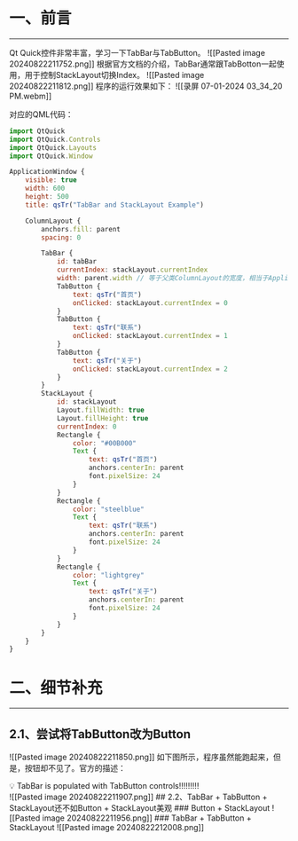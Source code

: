# 一、前言
---
Qt Quick控件非常丰富，学习一下TabBar与TabButton。
![[Pasted image 20240822211752.png]]
根据官方文档的介绍，TabBar通常跟TabBotton一起使用，用于控制StackLayout切换Index。
![[Pasted image 20240822211812.png]]
程序的运行效果如下：
![[录屏 07-01-2024 03_34_20 PM.webm]]

对应的QML代码：
```jsx
import QtQuick
import QtQuick.Controls
import QtQuick.Layouts
import QtQuick.Window

ApplicationWindow {
    visible: true
    width: 600
    height: 500
    title: qsTr("TabBar and StackLayout Example")

    ColumnLayout {
        anchors.fill: parent
        spacing: 0

        TabBar {
            id: tabBar
            currentIndex: stackLayout.currentIndex
            width: parent.width // 等于父类ColumnLayout的宽度，相当于ApplicationWindow的宽度
            TabButton {
                text: qsTr("首页")
                onClicked: stackLayout.currentIndex = 0
            }
            TabButton {
                text: qsTr("联系")
                onClicked: stackLayout.currentIndex = 1
            }
            TabButton {
                text: qsTr("关于")
                onClicked: stackLayout.currentIndex = 2
            }
        }
        StackLayout {
            id: stackLayout
            Layout.fillWidth: true
            Layout.fillHeight: true
            currentIndex: 0
            Rectangle {
                color: "#00B000"
                Text {
                    text: qsTr("首页")
                    anchors.centerIn: parent
                    font.pixelSize: 24
                }
            }
            Rectangle {
                color: "steelblue"
                Text {
                    text: qsTr("联系")
                    anchors.centerIn: parent
                    font.pixelSize: 24
                }
            }
            Rectangle {
                color: "lightgrey"
                Text {
                    text: qsTr("关于")
                    anchors.centerIn: parent
                    font.pixelSize: 24
                }
            }
        }
    }
}
```

# 二、细节补充
---
## 2.1、尝试将TabButton改为Button
![[Pasted image 20240822211850.png]]
如下图所示，程序虽然能跑起来，但是，按钮却不见了。官方的描述：
<aside> 💡 TabBar is populated with TabButton controls!!!!!!!!!

</aside>
![[Pasted image 20240822211907.png]]
## 2.2、TabBar + TabButton + StackLayout还不如Button + StackLayout美观
### Button + StackLayout
![[Pasted image 20240822211956.png]]
### TabBar + TabButton + StackLayout
![[Pasted image 20240822212008.png]]